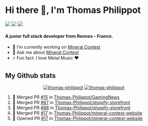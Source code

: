 # Hi there 👋, I'm Thomas Philippot
<a href="https://twitter.com/Thomas_ph35"><img src="https://img.shields.io/badge/twitter-%231DA1F2.svg?&style=for-the-badge&logo=twitter&logoColor=white" /></a>
<a href="https://dev.to/thomas_ph35"><img src="https://img.shields.io/badge/DEV.TO-%230A0A0A.svg?&style=for-the-badge&logo=dev.to&logoColor=white" /></a>
<a href="https://www.twitch.tv/adeven28"><img src="https://img.shields.io/badge/twitch-%239146FF.svg?&style=for-the-badge&logo=twitch&logoColor=white" /></a>

#### A junior full stack developer from Rennes - France.

- 🔭 I’m currently working on [Mineral Contest](https://github.com/kaq666/mineral-contest)
- 💬 Ask me about [Mineral Contest](https://github.com/kaq666/mineral-contest)
- ⚡ Fun fact: I love Metal Music ❤️


## My Github stats

<p align='center'>
  <a href="#"><img src="https://github-readme-stats.vercel.app/api?username=thomas-philippot&show_icons=true&theme=vue" alt="thomas-philippot" /></a>
  <a href="#"><img src="https://github-readme-stats.vercel.app/api/top-langs/?username=thomas-philippot&layout=compact&hide=html&theme=vue" alt="thomas-philippot" /></a>
</p>

<!--START_SECTION:activity-->
1. 🎉 Merged PR [#15](https://github.com//Thomas-Philippot/GamingNews/pull/15) in [Thomas-Philippot/GamingNews](https://github.com//Thomas-Philippot/GamingNews)
2. 🎉 Merged PR [#87](https://github.com//Thomas-Philippot/shopify-storefront/pull/87) in [Thomas-Philippot/shopify-storefront](https://github.com//Thomas-Philippot/shopify-storefront)
3. 🎉 Merged PR [#88](https://github.com//Thomas-Philippot/shopify-storefront/pull/88) in [Thomas-Philippot/shopify-storefront](https://github.com//Thomas-Philippot/shopify-storefront)
4. 🎉 Merged PR [#17](https://github.com//Thomas-Philippot/mineral-contest-website/pull/17) in [Thomas-Philippot/mineral-contest-website](https://github.com//Thomas-Philippot/mineral-contest-website)
5. 💪 Opened PR [#17](https://github.com//Thomas-Philippot/mineral-contest-website/pull/17) in [Thomas-Philippot/mineral-contest-website](https://github.com//Thomas-Philippot/mineral-contest-website)
<!--END_SECTION:activity-->
